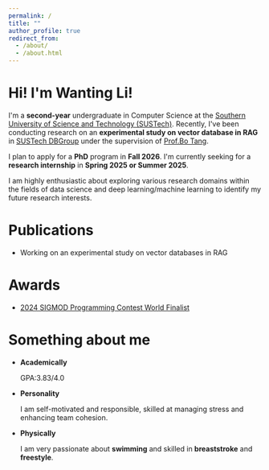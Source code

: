 ```yaml
---
permalink: /
title: ""
author_profile: true
redirect_from: 
  - /about/
  - /about.html
---
```

Hi! I'm Wanting Li!
======

I'm a **second-year** undergraduate in Computer Science at the [Southern University of Science and Technology (SUSTech)](https://www.sustech.edu.cn/en/). Recently, I've been conducting research on an **experimental study on vector database in RAG** in [SUSTech DBGroup](https://dbgroup.sustech.edu.cn/) under the supervision of [Prof.Bo Tang](https://acm.sustech.edu.cn/btang/).

I plan to apply for a **PhD** program in **Fall 2026**. I'm currently seeking for a **research internship** in **Spring 2025 or Summer 2025**. 

I am highly enthusiastic about exploring various research domains within the fields of data science and deep learning/machine learning to identify my future research interests. 


Publications
======
- Working on an experimental study on vector databases in RAG

Awards
======
- [2024 SIGMOD Programming Contest World Finalist](http://sigmodcontest2024.eastus.cloudapp.azure.com/dashboard.shtml)


Something about me
======
- **Academically**

    GPA:3.83/4.0

- **Personality**

    I am self-motivated and responsible, skilled at managing stress and enhancing team cohesion.
    
- **Physically**

    I am very passionate about **swimming** and skilled in **breaststroke** and **freestyle**.
